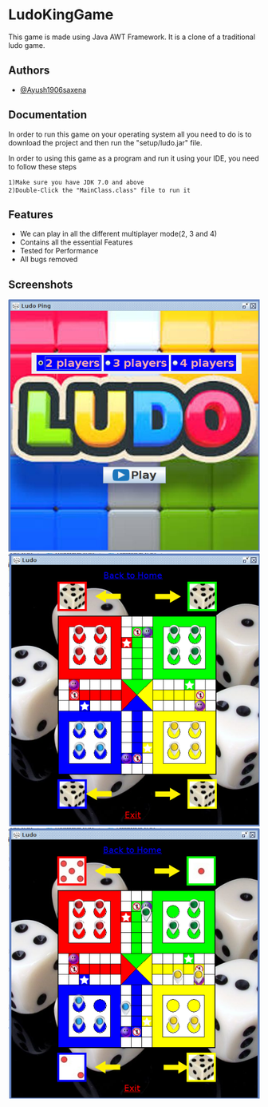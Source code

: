 # LudoKingGame

This game is made using Java AWT Framework. It is a clone of a traditional ludo game.
## Authors

- [@Ayush1906saxena](https://github.com/Ayush1906saxena)


## Documentation

In order to run this game on your operating system all you need to do is
to download the project and then run the "setup/ludo.jar" file.

In order to using this game as a program and run it using your 
IDE, you need to follow these steps

    1)Make sure you have JDK 7.0 and above
    2)Double-Click the "MainClass.class" file to run it


## Features

- We can play in all the different multiplayer mode(2, 3 and 4)
- Contains all the essential Features
- Tested for Performance
- All bugs removed


## Screenshots

![](images/ludo1.png)
![](images/ludo2.png)
![](images/ludo4.png)
